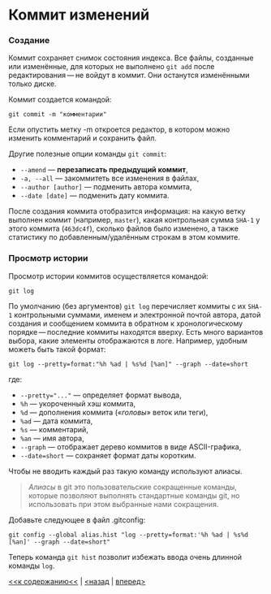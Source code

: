 # Коммит изменений

### Создание

Коммит сохраняет снимок состояния индекса. Все файлы, созданные или изменённые, для которых не выполнено ```git add``` после редактирования — не войдут в коммит. Они останутся изменёнными только диске.

Коммит создается командой:
```
git commit -m "комментарии"
```
Если опустить метку -m откроется редактор, в котором можно изменить комментарий и сохранить файл.

Другие полезные опции команды ```git commit```:
* ```--amend``` — **перезаписать предыдущий коммит**,
* ```-a, --all``` — закоммитеть все изменения в файлах,
* ```--author [author]``` — подменить автора коммита,
* ```--date [date]``` — подменить дату коммита.

После создания коммита отобразится информация: на какую ветку выполнен коммит (например, ```master```), какая контрольная сумма ```SHA-1``` у этого коммита (```463dc4f```), сколько файлов было изменено, а также статистику по добавленным/удалённым строкам в этом коммите.

### Просмотр истории

Просмотр истории коммитов осуществляется командой:
```
git log
```
По умолчанию (без аргументов) ```git log``` перечисляет коммиты с их ```SHA-1``` контрольными суммами, именем и электронной почтой автора, датой создания и сообщением коммита в обратном к хронологическому порядке — последние коммиты находятся вверху.
Есть много вариантов выбора, какие элементы отображаются в логе. Например, удобным можеть быть такой формат:
```
git log --pretty=format:"%h %ad | %s%d [%an]" --graph --date=short
```
где:
* ```--pretty="..."``` — определяет формат вывода,
* ```%h``` — укороченный хэш коммита,
* ```%d``` — дополнения коммита (*«головы»* веток или теги),
* ```%ad``` — дата коммита,
* ```%s``` — комментарий,
* ```%an``` — имя автора,
* ```--graph``` — отображает дерево коммитов в виде ASCII-графика,
* ```--date=short``` — сохраняет формат даты коротким.

Чтобы не вводить каждый раз такую команду используют алиасы.
> *Алиасы* в git это пользовательские сокращенные команды, которые позволяют выполнять стандартные команды git, но использовать при этом выбранные нами сокращения.

Добавьте следующее в файл .gitconfig:
```
git config --global alias.hist "log --pretty=format:'%h %ad | %s%d [%an]' --graph --date=short"
```
Теперь команда `git hist` позволит избежать ввода очень длинной команды `log`.

[<<к содержанию<<](./readme.md) | [<назад](./gitindex.md) | [вперед>](./cancel.md)